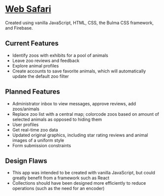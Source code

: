 # <a href="https://web-safari.web.app/">Web Safari</a>

Created using vanilla JavaScript, HTML, CSS, the Bulma CSS framework, and Firebase.
 
## Current Features
 * Identify zoos with exhibits for a pool of animals
 * Leave zoo reviews and feedback
 * Explore animal profiles
 * Create accounts to save favorite animals, which will automatically update the default zoo filter
 
## Planned Features
 * Administrator inbox to view messages, approve reviews, add zoos/animals
 * Replace zoo list with a central map; colorcode zoos based on amount of selected animals as opposed to hiding them
 * User profiles
 * Get real-time zoo data
 * Updated original graphics, including star rating reviews and animal images of a uniform style
 * Form submission constraints

## Design Flaws
 * This app was intended to be created with vanilla JavaScript, but could greatly benefit from a framework such as React
 * Collections should have been designed more efficiently to reduce operations (such as the need for an encoder)

